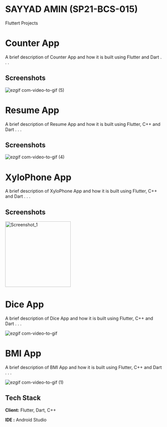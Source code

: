 # SAYYAD AMIN (SP21-BCS-015)
 Fluttert Projects
 
# Counter App

A brief description of Counter App and how it is built using Flutter and Dart . . .


## Screenshots

![ezgif com-video-to-gif (5)](https://user-images.githubusercontent.com/97822048/235362334-50d999f9-afc1-4fcf-b5fd-4d95bca56825.gif)


# Resume App

A brief description of Resume App and how it is built using Flutter, C++ and Dart . . .


## Screenshots

![ezgif com-video-to-gif (4)](https://user-images.githubusercontent.com/97822048/235362131-fd681cd8-5b43-4e4c-9788-ffe79fd2820f.gif)



# XyloPhone App

A brief description of XyloPhone App and how it is built using Flutter, C++ and Dart . . .


## Screenshots


<img width="210" alt="Screenshot_1" src="https://user-images.githubusercontent.com/97822048/235407765-bb4bd3ee-1e8a-4cbe-911f-6b892c8d4256.png">

# Dice App

A brief description of Dice App and how it is built using Flutter, C++ and Dart . . .

![ezgif com-video-to-gif](https://user-images.githubusercontent.com/97822048/235617780-139461c6-bed6-40cc-8564-33506d93bf33.gif)

# BMI App

A brief description of BMI App and how it is built using Flutter, C++ and Dart . . .

![ezgif com-video-to-gif (1)](https://github.com/Sayyad-Amin/sp21-bcs-015/assets/97822048/23640d14-77b6-4b58-a423-07e424e11579)


## Tech Stack

**Client:** Flutter, Dart, C++

**IDE :** Android Studio



